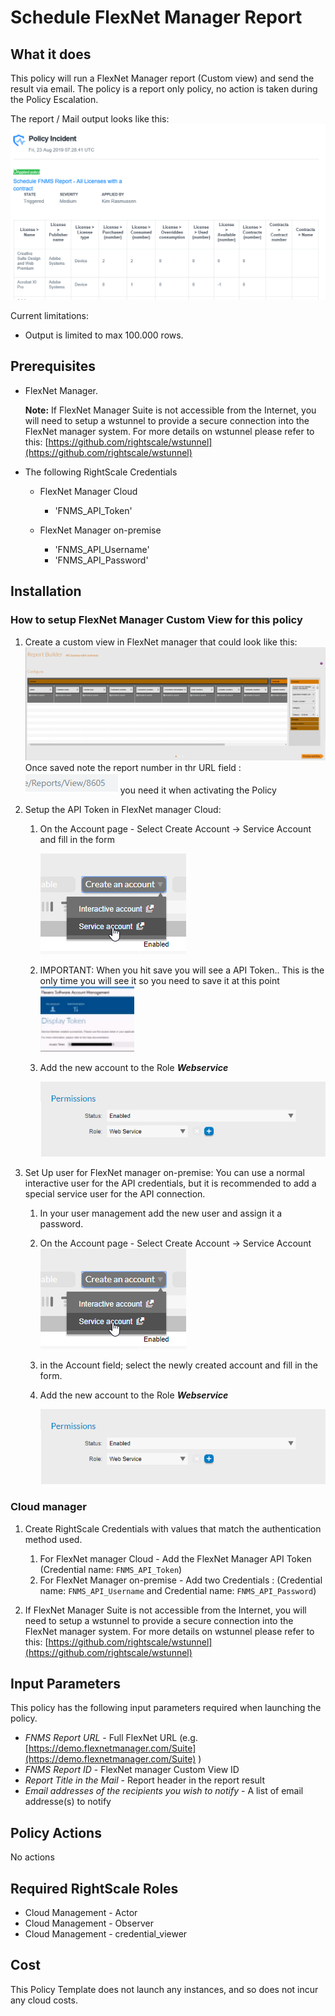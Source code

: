 # Schedule FlexNet Manager Report

## What it does

This policy will run a FlexNet Manager report (Custom view) and send the result via email.
The policy is a report only policy, no action is taken during the Policy Escalation.

The report / Mail output looks like this:
![Alt text][emailoutput]

Current limitations:

- Output is limited to max 100.000 rows.

## Prerequisites

- FlexNet Manager.

    __Note:__ If FlexNet Manager Suite is not accessible from the Internet, you will need to setup a wstunnel to provide a secure connection into the FlexNet manager system.
    For more details on wstunnel please refer to this: [https://github.com/rightscale/wstunnel](https://github.com/rightscale/wstunnel)

- The following RightScale Credentials
  - FlexNet Manager Cloud
    - 'FNMS_API_Token'

  - FlexNet Manager on-premise
    - 'FNMS_API_Username'
    - 'FNMS_API_Password'

## Installation

### How to setup FlexNet Manager Custom View for this policy

1. Create a custom view in FlexNet manager that could look like this:
![Alt text][FNMSReport]
Once saved note the report number in thr URL field :
![Alt text][ReportNumber] you need it when activating the Policy

1. Setup the API Token in FlexNet manager Cloud:
    1. On the Account page - Select Create Account -> Service Account and fill in the form

        ![Alt text][CreateServeceAccount]
    1. IMPORTANT: When you hit save you will see a API Token.. This is the only time you will see it so you need to save it at this point
        ![Alt text][APIToken]
    1. Add the new account to the Role ___Webservice___

        ![Alt text][WebServiceRole]

1. Set Up user for FlexNet manager on-premise:
    You can use a normal interactive user for the API credentials, but it is recommended to add a special service user for the API connection.
    1. In your user management add the new user and assign it a password.
    1. On the Account page - Select Create Account -> Service Account
    ![Alt text][CreateServeceAccount]
    1. in the Account field; select the newly created account and fill in the form.
    1. Add the new account to the Role ___Webservice___

        ![Alt text][WebServiceRole]

### Cloud manager

1. Create RightScale Credentials with values that match the authentication method used.
    1. For FlexNet manager Cloud - Add the FlexNet Manager API Token (Credential name: `FNMS_API_Token`)
    1. For FlexNet Manager on-premise - Add two Credentials : (Credential name: `FNMS_API_Username` and Credential name: `FNMS_API_Password`)

1. If FlexNet Manager Suite is not accessible from the Internet, you will need to setup a wstunnel to provide a secure connection into the FlexNet manager system. For more details on wstunnel please refer to this: [https://github.com/rightscale/wstunnel](https://github.com/rightscale/wstunnel)

## Input Parameters

This policy has the following input parameters required when launching the policy.

- *FNMS Report URL* - Full FlexNet URL (e.g. [https://demo.flexnetmanager.com/Suite](https://demo.flexnetmanager.com/Suite) )
- *FNMS Report ID* - FlexNet manager Custom View ID
- *Report Title in the Mail* - Report header in the report result
- *Email addresses of the recipients you wish to notify* - A list of email addresse(s) to notify

## Policy Actions

No actions

## Required RightScale Roles

- Cloud Management - Actor
- Cloud Management - Observer
- Cloud Management - credential_viewer

## Cost

This Policy Template does not launch any instances, and so does not incur any cloud costs.

<!-- Image references -->
[emailoutput]: images/email_output.png "email output"
[APIToken]: images/APIToken.png "APIToken"
[CreateServeceAccount]: images/CreateServeceAccount.png "Create Service Account"
[FNMSReport]: images/FNMS_cv_Report.png "FNMS Cloud Instance Report"
[ReportNumber]: images/ReportNumber.png "ReportNumber"
[WebServiceRole]: images/WebServiceRole.png "WebServiceRole"
[CMPToken]: images/CMP_NewToken.png "CMP Token"
